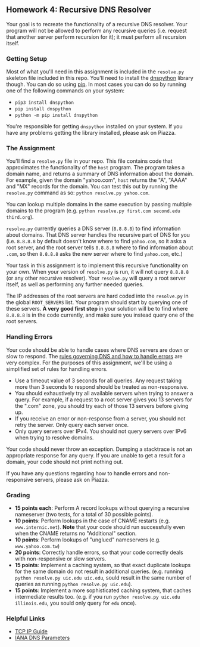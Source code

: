 ## Homework 4: Recursive DNS Resolver

Your goal is to recreate the functionality of a recursive DNS resolver.
Your program will not be allowed to perform any recursive queries (i.e.
request that another server perform recursion for it); it must perform all
recursion itself.


### Getting Setup

Most of what you'll need in this assignment is included in the `resolve.py`
skeleton file included in this repo. You'll need to install
the [dnspython](http://www.dnspython.org/) library though.  You can do so
using [pip](https://pip.pypa.io/en/stable/).  In most cases you can
do so by running one of the following commands on your system:

 * `pip3 install dnspython`
 * `pip install dnspython`
 * `python -m pip install dnspython`

You're responsible for getting `dnspython` installed on your system.  If you
have any problems getting the library installed, please ask on Piazza.


### The Assignment

You'll find a `resolve.py` file in your repo.  This file contains
code that approximates the functionality of the `host` program.  The program
takes a domain name, and returns a summary of DNS information about the domain.
For example, given the domain "yahoo.com", `host` returns the "A", "AAAA"
and "MX" records for the domain.  You can test this out by running
the `resolve.py` command as so: `python resolve.py yahoo.com`.

You can lookup multiple domains in the same execution by passing multiple
domains to the program (e.g. `python resolve.py first.com second.edu third.org`).

`resolve.py` currently queries a DNS server (`8.8.8.8`) to find information
about domains.  That DNS server handles the recursive part of DNS for you
(i.e. `8.8.8.8` by default doesn't know where to find `yahoo.com`, so it
asks a root server, and the root server tells `8.8.8.8` where to find
information about `.com`, so then `8.8.8.8` asks the new server where to
find `yahoo.com`, etc.)

Your task in this assignment is to implement this recursive functionality
on your own.  When your version of `resolve.py` is run, it will not
query `8.8.8.8` (or any other recursive resolver).  Your `resolve.py` will
query a root server itself, as well as performing any further needed
queries.

The IP addresses of the root servers are hard coded into the `resolve.py`
in the global `ROOT_SERVERS` list. Your program should start by querying one
of these servers. **A very good first step** in your solution will be
to find where `8.8.8.8` is in the code currently, and make sure you instead
query one of the root servers.


### Handling Errors

Your code should be able to handle cases where DNS servers are down or slow
to respond. The
[rules governing DNS and how to handle errors](https://tools.ietf.org/html/rfc1034)
are very complex.  For the purposes of this assignment, we'll be using a
simplified set of rules for handling errors.

 * Use a timeout value of 3 seconds for all queries.  Any request taking
   more than 3 seconds to respond should be treated as non-responsive.
 * You should exhaustively try all available servers when trying to answer
   a query.  For example, if a request to a root server gives you
   13 servers for the ".com" zone, you should try each of those 13 servers
   before giving up.
 * If you receive an error or non-response from a server, you should not
   retry the server.  Only query each server once.
 * Only query servers over IPv4.  You should not query servers over IPv6 when
   trying to resolve domains.

Your code should never throw an exception.  Dumping a stacktrace is not
an appropriate response for any query.  If you are unable to get a result
for a domain, your code should not print nothing out.

If you have any questions regarding how to handle errors and non-responsive
servers, please ask on Piazza.


### Grading

 * **15 points each**: Perform A record lookups without querying a recursive
   nameserver (two tests, for a total of 30 possible points).
 * **10 points**: Perform lookups in the case of CNAME restarts (e.g.
   `www.internic.net`).  **Note** that your code should run successfully even
   when the CNAME returns no "Additional" section.
 * **10 points**: Perform lookups of "unglued" nameservers (e.g.
   `www.yahoo.com.tw`)
 * **20 points**: Correctly handle errors, so that your code correctly
   deals with non-responsive or slow servers.
 * **15 points**: Implement a caching system, so that exact duplicate lookups for
   the same domain do not result in additional queries.  (e.g. running
   `python resolve.py uic.edu uic.edu`, sould result in the same number of
   queries as running `python resolve.py uic.edu`).
 * **15 points**: Implement a more sophisticated caching system, that caches
   intermediate results too.  (e.g. if you run
   `python resolve.py uic.edu illinois.edu`, you sould only query for `edu`
   once).

### Helpful Links
 * [TCP IP Guide](http://www.tcpipguide.com/free/t_TCPIPDomainNameSystemDNS.htm)
 * [IANA DNS Parameters](http://www.iana.org/assignments/dns-parameters/dns-parameters.xhtml)

